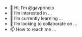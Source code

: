 - 👋 Hi, I’m @gavprincip
- 👀 I’m interested in ...
- 🌱 I’m currently learning ...
- 💞️ I’m looking to collaborate on ...
- 📫 How to reach me ...

<!---
gavprincip/gavprincip is a ✨ special ✨ repository because its `README.md` (this file) appears on your GitHub profile.
You can click the Preview link to take a look at your changes.
--->
